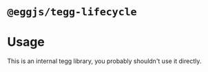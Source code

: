 # `@eggjs/tegg-lifecycle`

# Usage

This is an internal tegg library, you probably shouldn't use it directly.
